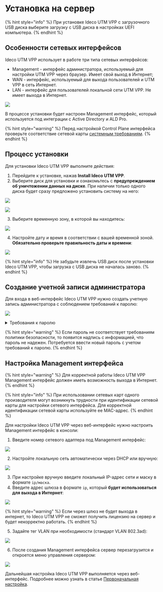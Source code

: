 # Установка на сервер

{% hint style="info" %}
При установке Ideco UTM VPP с загрузочного USB диска выберите загрузку с USB диска в настройках UEFI компьютера.
{% endhint %}

## Особенности сетевых интерфейсов
Ideco UTM VPP использует в работе три типа сетевых интерфейсов:
* Management - интерфейс администратора, используемый для настройки UTM VPP через браузер. Имеет свой выход в Интернет;
* WAN - интерфейс, используемый для выхода пользователей и UTM VPP в сеть Интернет.
* LAN - интерфейс для пользователей локальной сети UTM VPP. Не имеет выхода в Интернет.

![](../.gitbook/assets/setup.png)

В процессе установки будет настроен Management интерфейс, который используется под интеграции с Active Directory и ALD Pro.

{% hint style="warning" %}
Перед настройкой Control Plane интерфейса проверьте соответствие сетевой карты [системным требованиям](../general/data-update-source-utm-vpp.md).
{% endhint %}

## Процесс установки
Для установки Ideco UTM VPP выполните действия:
1. Перейдите к установке, нажав **Install Ideco UTM VPP**.
2. Выберите диск для установки и ознакомьтесь с **предупреждением об уничтожении данных на диске**. При наличии только одного диска будет сразу предложено установить систему на него:

![](../.gitbook/assets/setup1.png)

![](../.gitbook/assets/setup2.png)

3. Выберите временную зону, в которой вы находитесь:

![](../.gitbook/assets/setup3.png)

4. Настройте дату и время в соответствии с вашей временной зоной. **Обязательно проверьте правильность даты и времени**:

![](../.gitbook/assets/setup4.png)

{% hint style="info" %}
Не забудьте извлечь USB диск после установки Ideco UTM VPP, чтобы загрузка с USB диска не началась заново.
{% endhint %}

## Создание учетной записи администратора

Для входа в веб-интерфейс Ideco UTM VPP нужно создать учетную запись администратора с соблюдением требований к паролю:

![](../.gitbook/assets/setup5.png)

<details>
<summary>Требования к паролю</summary>

* **Минимальная длина пароля** - 10 символов;
* **Cодержит только строчные и заглавные латинские буквы**;
* **Содержит цифры**;
* **Содержит специальные символы** (! # $ % & ' * + и другие).
</details>

{% hint style="warning" %}
Если пароль не соответствует требованиям политики безопасности, то появится надпись с информацией, что пароль не надежен. Потребуется ввести новый пароль с учетом требований к паролю.
{% endhint %}

## Настройка Management интерфейса 

{% hint style="warning" %}
Для корректной работы Ideco UTM VPP Management интерфейс должен иметь возможность выхода в Интернет.
{% endhint %}


{% hint style="info" %}
При использовании сетевых карт одного производителя могут возникнуть трудности при идентификации сетевой карты для настройки сетевого интерфейса.
Для корректной идентификации сетевой карты используйте ее MAC-адрес.
{% endhint %}

Для настройки Ideco UTM VPP через веб-интерфейс нужно настроить Management интерфейс в консоли: 

1. Введите номер сетевого адаптера под Management интерфейс:

![](../.gitbook/assets/setup6.png)

2. Настройте локальную сеть автоматически через DHCP или вручную:

![](../.gitbook/assets/setup7.png)

3. При настройке вручную введите локальный IP-адрес сети и маску в формате `ip/маска`.
4. Введите адрес шлюза в формате `ip`, который **будет использоваться для выхода в Интернет**:

![](../.gitbook/assets/setup8.png)

{% hint style="warning" %}
Если через шлюз не будет выхода в интернет, то Ideco UTM VPP не сможет получить лицензию на сервер и будет некорректно работать.
{% endhint %}

5. Задайте тег VLAN при необходимости (стандарт VLAN 802.3ad):

![](../.gitbook/assets/setup9.png)

6. После создания Management интерфейса cервер перезагрузится и откроется меню управления сервером:

![](../.gitbook/assets/setup10.png)

Дальнейшая настройка Ideco UTM VPP выполняется через веб-интерфейс. Подробнее можно узнать в статье [Первоначальная настройка](../initial-setup/initial-setup-web.md).